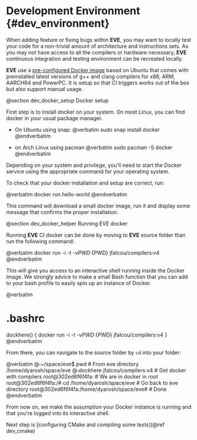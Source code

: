 Development Environment {#dev_environment}
=======================

When adding feature or fixing bugs within **EVE**, you may want to locally test your code for a
non-trivial amount of architecture and instructions sets. As you may not have access to all the
compilers or hardware necessary, **EVE** continuous integration and testing environment can be
recreated locally.

**EVE** use a [pre-configured Docker image](https://github.com/jfalcou/compilers) based on Ubuntu
that comes with preinstalled latest versions of g++ and clang  compilers for x86, ARM, AARCH64 and
PowerPC. It is setup so that CI triggers works out of the box but also support manual usage.

@section dev_docker_setup Docker setup

First step is to install docker on your system. On most Linux, you can find docker in your
usual package manager.

* On Ubuntu using snap:
  @verbatim
  sudo snap install docker
  @endverbatim

* on Arch Linux using pacman
  @verbatim
  sudo pacman -S docker
  @endverbatim

Depending on your system and privilege, you'll need to start the Docker service using the appropriate
command for your operating system.

To check that your docker installation and setup are correct, run:

@verbatim
docker run hello-world
@endverbatim

This command will download a small docker image, run it and display some message that confirms the
proper installation.

@section dev_docker_helper Running EVE docker

Running **EVE** CI docker can be done by moving to **EVE** source folder than run the following
command:

@verbatim
docker run -i -t -v${PWD}:${PWD} jfalcou/compilers:v4
@endverbatim

This will give you access to an interactive shell running inside the Docker Image. We strongly
advice to make a small Bash function that you can add to your bash profile to easily spin up
an instance of Docker.

@verbatim
# .bashrc
dockhere()
{
  docker run -i -t -v${PWD}:${PWD} jfalcou/compilers:v4
}
@endverbatim

From there, you can navigate to the source folder by `cd` into your folder:

@verbatim
@:~/space/eve$ pwd                              # From eve directory
/home/dyarosh/space/eve
@:dockhere jfalcou/compilers:v4                 # Get docker with compilers
root@302ed6f6f4fa:                              # We are in docker in root
root@302ed6f6f4fa:/# cd /home/dyarosh/space/eve # Go back to eve directory
root@302ed6f6f4fa:/home/dyarosh/space/eve#      # Done
@endverbatim

From now on, we make the assumption your Docker instance is running and that you're logged into
its interactive shell.

Next step is [configuring CMake and compiling some tests](@ref dev_cmake)
